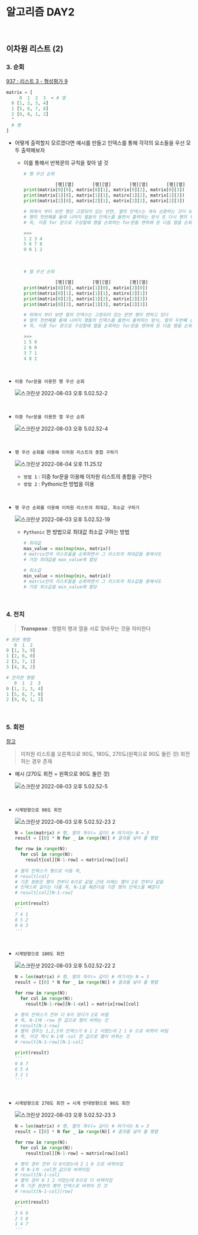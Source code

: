 # 알고리즘 DAY2

<br>

## 이차원 리스트 (2)

### 3. 순회

[937 : 리스트 3 - 형성평가 9](http://jungol.co.kr/bbs/board.php?bo_table=pbank&wr_id=4364&sca=pyc0)

```python
matrix = [
     0  1  2  3  < # 열
  0 [1, 2, 3, 4]
  1 [5, 6, 7, 8]
  2 [9, 0, 1, 2]
  ^
  # 행
]
```

- 어떻게 출력할지 모르겠다면 예시를 만들고 인덱스를 통해 각각의 요소들을 우선 모두 출력해보자

  - 이를 통해서 반복문의 규칙을 찾아 낼 것

    ```python
    # 행 우선 순회
    
                [행][열]       [행][열]       [행][열]       [행][열] 
    print(matrix[0][0], matrix[0][1], matrix[0][2], matrix[0][3])
    print(matrix[1][0], matrix[1][1], matirx[1][2], matrix[1][3])
    print(matrix[2][0], matrix[2][1], matrix[2][2], matrix[2][3])
    
    # 위에서 부터 보면 행은 고정되어 있는 반면, 열의 인덱스는 계속 순환하는 것이 보인다 
    # 행의 첫번째를 돌때 나머지 열들의 인덱스를 돌면서 출력하는 방식 또 다시 행의 두번째 순회 출력
    # 즉, 이중 for 문으로 구성할때 행을 순회하는 for문을 맨위에 둔 다음 열을 순회하는 for문을 밑에 두고 출력해야한다
    
    >>> 
    1 2 3 4
    5 6 7 8
    9 0 1 2
    ```

    <br>

    ```python
    # 열 우선 순회
    
                [행][열]       [행][열]       [행][열] 
    print(matrix[0][0], matrix[1][0], matrix[2][0])
    print(matrix[0][1], matrix[1][1], matirx[2][1])
    print(matrix[0][2], matrix[1][2], matrix[2][2])
    print(matrix[0][3], matrix[1][3], matrix[2][3])
    
    # 위에서 부터 보면 열의 인덱스는 고정되어 있는 반면 행이 변하고 있다
    # 열의 첫번째를 돌때 나머지 행들의 인덱스를 돌면서 출력하는 방식, 열의 두번째 순회 출력, 열의 세번째 출력
    # 즉, 이중 for 문으로 구성할때 열을 순회하는 for문을 맨위에 둔 다음 행을 순회하는 for문을 밑에 두고 출력해야한다
    
    >>>
    1 5 9
    2 6 0
    3 7 1
    4 8 2
    ```

    <br>

- `이중 for문을 이용한 행 우선 순회`

  ![스크린샷 2022-08-03 오후 5.02.52-2](https://user-images.githubusercontent.com/108653518/182907268-56859fb8-b971-4a25-a164-38bf11d883b9.jpg)

  <br>

- `이중 for문을 이용한 열 우선 순회`

  ![스크린샷 2022-08-03 오후 5.02.52-4](https://user-images.githubusercontent.com/108653518/182907203-b2366620-4ab1-4464-88d3-b923b3d778eb.jpg)

  <br>

- `행 우선 순회를 이용해 이차원 리스트의 총합 구하기`

  ![스크린샷 2022-08-04 오후 11.25.12](https://user-images.githubusercontent.com/108653518/182907114-5169c9b4-db41-4c4e-9427-bddb974bd3e7.png)

  - `방법 1` : 이중 for문을 이용해 이차원 리스트의 총합을 구한다
  - `방법 2` : Pythonic한 방법을 이용

<br>

- `행 우선 순회를 이용해 이차원 리스트의 최대값, 최소값 구하기`

  ![스크린샷 2022-08-03 오후 5.02.52-19](https://user-images.githubusercontent.com/108653518/182906987-e142d991-c7a7-4086-94d2-2ccc7225ef9a.jpg)

  - `Pythonic` 한 방법으로 최대값 최소값 구하는 방법

    ```python
    # 최대값
    max_value = max(map(max, matrix))
    # matrix안의 리스트들을 순회하면서 그 리스트의 최대값들 중에서도
    # 가장 최대값을 max_value에 할당
    
    # 최소값
    min_value = min(map(min, matrix))
    # matrix안의 리스트들을 순회하면서 그 리스트의 최소값들 중에서도
    # 가장 최소값을 min_value에 할당
    ```

  <br>

### 4. 전치

> **Transpose** : 행렬의 행과 열을 서로 맞바꾸는 것을 의미한다

```python
# 원본 행렬
   0  1  2
0 [1, 5, 9]
1 [2, 6, 0]
2 [3, 7, 1]
3 [4, 8, 2]

# 전치한 행렬
   0  1  2  3
0 [1, 2, 3, 4]
1 [5, 6, 7, 8]
2 [9, 0, 1, 2]
```

<br>

### 5. 회전

[참고](https://binux.tistory.com/49)

> 이차원 리스트를 오른쪽으로 90도, 180도, 270도(왼쪽으로 90도 돌린 것) 회전하는 경우 존재

- 예시 (270도 회전 = 왼쪽으로 90도 돌린 것)

  ![스크린샷 2022-08-03 오후 5.02.52-5](https://user-images.githubusercontent.com/108653518/182906882-6282acca-c609-45dd-bf60-e0ff8fd4ead3.jpg)

  <br>

- `시계방향으로 90도 회전`

  ![스크린샷 2022-08-03 오후 5.02.52-23 2](https://user-images.githubusercontent.com/108653518/182906745-45ca4ce5-377e-4a51-b4c5-cb2ca805813f.jpg)

  ```python 
  N = len(matrix) # 행, 열의 개수(= 길이) # 여기서는 N = 3
  result = [[0] * N for _ in range(N)] # 결과를 넣어 줄 행렬
  
  for row in range(N):
    for col in range(N):
      result[col][N-1-row] = matrix[row][col]
      
  # 열의 인덱스가 행으로 이동 즉, 
  # result[col]
  # 기존 원본은 행이 전부다 0으로 같음 근데 이제는 열이 2로 전부다 같음
  # 인덱스와 길이는 다름 즉, N-1을 해준다음 기존 행의 인덱스를 빼준다
  # result[col][N-1-row]
  
  print(result)
  '''
  7 4 1
  8 5 2
  9 6 3
  '''
  ```

  <br>

- `시계방향으로 180도 회전`

  ![스크린샷 2022-08-03 오후 5.02.52-22 2](https://user-images.githubusercontent.com/108653518/182906622-ac766049-7199-4ad9-a9e6-ecc142ca3c3b.jpg)

  ```python
  N = len(matrix) # 행, 열의 개수(= 길이) # 여기서는 N = 3
  result = [[0] * N for _ in range(N)] # 결과를 넣어 줄 행렬
  
  for row in range(N):
    for col in range(N):
      result[N-1-row][N-1-col] = matrix[row][col]
  
  # 행의 인덱스가 전부 다 0이 었다가 2로 바뀜
  # 즉, N-1에 -row 한 값으로 행이 바뀌는 것 
  # result[N-1-row]
  # 열의 경우는 1,2,3의 인덱스가 0 1 2 이랬는데 2 1 0 으로 바뀌어 버림
  # 즉, 이것 역시 N-1에 -col 한 값으로 열이 바뀌는 것
  # result[N-1-row][N-1-col]
  
  print(result)
  '''
  9 8 7
  6 5 4
  3 2 1
  '''
  ```

  <br>

- `시계방향으로 270도 회전 = 시계 반대방향으로 90도 회전`

  ![스크린샷 2022-08-03 오후 5.02.52-23 3](https://user-images.githubusercontent.com/108653518/182906501-fe2a892a-2a67-469c-8d61-ea6f87ec80ae.jpg)

  ```python
  N = len(matrix) # 행, 열의 개수(= 길이) # 여기서는 N = 3
  result = [[0] * N for _ in range(N)] # 결과를 넣어 줄 행렬
  
  for row in range(N):
    for col in range(N):
      result[col][N-1-row] = matrix[row][col]
  
  # 행의 경우 전부 다 0이었는데 2 1 0 으로 바뀌어짐
  # 즉 N-1의 -col한 값으로 바뀌어짐
  # result[N-1-col]
  # 열의 경우 0 1 2 이었는데 0으로 다 바뀌어짐
  # 즉 기존 원본의 행의 인덱스로 바뀌어 진 것
  # result[N-1-col][row]
  
  print(result)
  '''
  3 6 9
  2 5 8
  1 4 7
  '''
  ```

  <br>

  <br>

